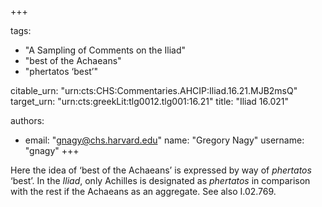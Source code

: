+++

tags:
- "A Sampling of Comments on the Iliad"
- "best of the Achaeans"
- "phertatos ‘best’"

citable_urn: "urn:cts:CHS:Commentaries.AHCIP:Iliad.16.21.MJB2msQ"
target_urn: "urn:cts:greekLit:tlg0012.tlg001:16.21"
title: "Iliad 16.021"

authors:
- email: "gnagy@chs.harvard.edu"
  name: "Gregory Nagy"
  username: "gnagy"
+++

<p>Here the idea of ‘best of the Achaeans’ is expressed by way of <em>phertatos</em> ‘best’. In the <em>Iliad</em>, only Achilles is designated as <em>phertatos</em> in comparison with the rest if the Achaeans as an aggregate. See also I.02.769.  </p>